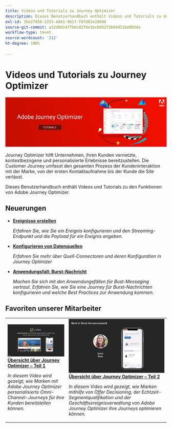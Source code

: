 ```yaml
---
title: Videos und Tutorials zu Journey Optimizer
description: Dieses Benutzerhandbuch enthält Videos und Tutorials zu den Funktionen von Adobe Journey Optimizer.
exl-id: 36e27d56-2255-4d41-961f-f8fd01e2d698
source-git-commit: a32d0d147fb6cd2fde1bc6052f2684d21be883da
workflow-type: tm+mt
source-wordcount: '212'
ht-degree: 100%

---
```



# Videos und Tutorials zu Journey Optimizer

![](./assets/ajo-banner.png)

Journey Optimizer hilft Unternehmen, ihren Kunden vernetzte, kontextbezogene und personalisierte Erlebnisse bereitzustellen. Die Customer Journey umfasst den gesamten Prozess der Kundeninteraktion mit der Marke, von der ersten Kontaktaufnahme bis der Kunde die Site verlässt.

Dieses Benutzerhandbuch enthält Videos und Tutorials zu den Funktionen von Adobe Journey Optimizer.

## Neuerungen

* **[Ereignisse erstellen](/help/set-up-journeys/create-events.md)**

   *Erfahren Sie, wie Sie ein Ereignis konfigurieren und den Streaming-Endpunkt und die Payload für ein Ereignis angeben.*

* **[Konfigurieren von Datenquellen](/help/set-up-journeys/configure-data-sources.md)**

   *Erfahren Sie mehr über Quell-Connectoren und deren Konfiguration in Journey Optimizer*

* **[Anwendungsfall: Burst-Nachricht](/help/create-journeys/use-case-burst-message.md)**

   *Machen Sie sich mit den Anwendungsfällen für Bust-Messaging vertraut. Erfahren Sie, wie Sie eine Journey für Burst-Nachrichten konfigurieren und welche Best Practices zur Anwendung kommen.*

## Favoriten unserer Mitarbeiter

<table>
<tr>
  <td>
    <a href="./introduction/journey-optimizer-overview-part-1.md">
      <img alt="Übersicht über Journey Optimizer – Teil 1: Bereitstellen von Omni-Channel-Journeys (Video)" src="./assets/334174.jpg"/>
    </a>
    <div>
      <a href="./introduction/journey-optimizer-overview-part-1.md">
    <strong>Übersicht über Journey Optimizer – Teil 1 </strong>
    </a>
    </div>
    <p>
    <em>In diesem Video wird gezeigt, wie Marken mit Adobe Journey Optimizer personalisierte Omni-Channel-Journeys für ihre Kunden bereitstellen können.</em>
    <p>
  </td>
    <td>
    <a href="./introduction/journey-optimizer-overview-part-2.md">
      <img alt="Übersicht über Journey Optimizer – Teil 2: Bereitstellen von Omni-Channel-Journeys (Video)" src="./assets/334175.jpg"/>
    </a>
    <div>
      <a href="./introduction/journey-optimizer-overview-part-2.md">
    <strong>Übersicht über Journey Optimizer – Teil 2 </strong>
    </a>
    </div>
    <p>
    <em>In diesem Video wird gezeigt, wie Marken mithilfe von Offer Decisioning, der Echtzeit-Segmentqualifikation und der Geschäftsereignisverwaltung von Adobe Journey Optimizer ihre Journeys optimieren können.</em>
    <p>
  </td>
</table>




